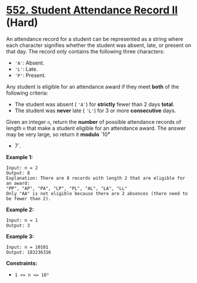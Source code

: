 # [552. Student Attendance Record II][link] (Hard)

[link]: https://leetcode.com/problems/student-attendance-record-ii/

An attendance record for a student can be represented as a string where each character signifies
whether the student was absent, late, or present on that day. The record only contains the following
three characters:

- `'A'`: Absent.
- `'L'`: Late.
- `'P'`: Present.

Any student is eligible for an attendance award if they meet **both** of the following criteria:

- The student was absent ( `'A'`) for **strictly** fewer than 2 days **total**.
- The student was **never** late ( `'L'`) for 3 or more **consecutive** days.

Given an integer `n`, return the **number** of possible attendance records of length `n` that make a
student eligible for an attendance award. The answer may be very large, so return it **modulo** `10⁹
+ 7`.

**Example 1:**

```
Input: n = 2
Output: 8
Explanation: There are 8 records with length 2 that are eligible for an award:
"PP", "AP", "PA", "LP", "PL", "AL", "LA", "LL"
Only "AA" is not eligible because there are 2 absences (there need to be fewer than 2).
```

**Example 2:**

```
Input: n = 1
Output: 3
```

**Example 3:**

```
Input: n = 10101
Output: 183236316
```

**Constraints:**

- `1 <= n <= 10⁵`
